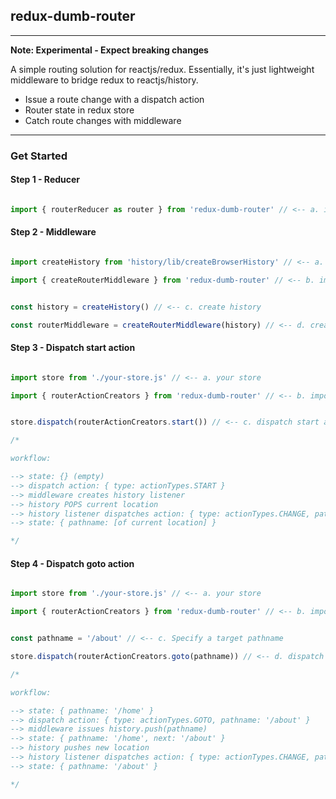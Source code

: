 ## redux-dumb-router

---

**Note: Experimental - Expect breaking changes**

A simple routing solution for reactjs/redux. Essentially, it's just lightweight middleware to bridge redux to reactjs/history.

- Issue a route change with a dispatch action
- Router state in redux store
- Catch route changes with middleware

---

### Get Started

#### Step 1 - Reducer

```javascript

import { routerReducer as router } from 'redux-dumb-router' // <-- a. import router reducer as [some name you choose]

```

#### Step 2 - Middleware

```javascript

import createHistory from 'history/lib/createBrowserHistory' // <-- a. import create history

import { createRouterMiddleware } from 'redux-dumb-router' // <-- b. import create middleware


const history = createHistory() // <-- c. create history

const routerMiddleware = createRouterMiddleware(history) // <-- d. create middleware with history

```

#### Step 3 - Dispatch start action

```javascript

import store from './your-store.js' // <-- a. your store

import { routerActionCreators } from 'redux-dumb-router' // <-- b. import action creators


store.dispatch(routerActionCreators.start()) // <-- c. dispatch start action

/*

workflow:

--> state: {} (empty)
--> dispatch action: { type: actionTypes.START }
--> middleware creates history listener
--> history POPS current location
--> history listener dispatches action: { type: actionTypes.CHANGE, pathname: [of current location] }
--> state: { pathname: [of current location] }

*/

```

#### Step 4 - Dispatch goto action

```javascript

import store from './your-store.js' // <-- a. your store

import { routerActionCreators } from 'redux-dumb-router' // <-- b. import action creators


const pathname = '/about' // <-- c. Specify a target pathname

store.dispatch(routerActionCreators.goto(pathname)) // <-- d. dispatch goto action with target pathname

/*

workflow:

--> state: { pathname: '/home' }
--> dispatch action: { type: actionTypes.GOTO, pathname: '/about' }
--> middleware issues history.push(pathname)
--> state: { pathname: '/home', next: '/about' }
--> history pushes new location
--> history listener dispatches action: { type: actionTypes.CHANGE, pathname: '/about' }
--> state: { pathname: '/about' }

*/

```
